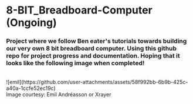 # 8-BIT_Breadboard-Computer (Ongoing)
### Project where we follow Ben eater's tutorials towards building our very own 8 bit breadboard computer. Using this github repo for project progress and documentation. Hoping that it looks like the following image when completed!
<br>
![emil](https://github.com/user-attachments/assets/58f992bb-6b9b-425c-a40a-1ccfe52ec19c)

<br>
Image courtesy: Emil Andréasson or Xrayer
